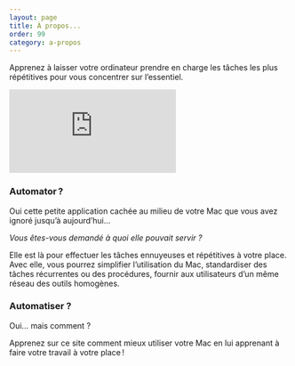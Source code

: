 ```yaml
---
layout: page
title: À propos...
order: 99
category: a-propos
---
```


Apprenez à laisser votre ordinateur prendre en charge les tâches les plus 
répétitives pour vous concentrer sur l’essentiel.

<div class="embed-responsive-item text-xs-center">
    <iframe class="embed-responsive-item" src="https://www.youtube.com/embed/PU3gBr3Uvas" frameborder="0" allowfullscreen></iframe>
</div>

### Automator ?

Oui cette petite application cachée au milieu de votre Mac que vous avez 
ignoré jusqu’à aujourd’hui… 

*Vous êtes-vous demandé à quoi elle pouvait servir ?*

Elle est là pour effectuer les tâches ennuyeuses et répétitives à votre place. 
Avec elle, vous pourrez simplifier l’utilisation du Mac, standardiser des tâches
récurrentes ou des procédures, fournir aux utilisateurs d’un même réseau des 
outils homogènes. 

### Automatiser ?

Oui... mais comment ?

Apprenez sur ce site comment mieux utiliser votre Mac en lui apprenant à faire 
votre travail à votre place !

